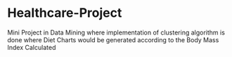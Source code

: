 # Healthcare-Project
Mini Project in Data Mining where implementation of clustering algorithm is done where Diet Charts would be generated according to the Body Mass Index Calculated
